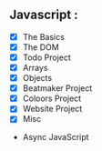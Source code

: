 ## Javascript :

- [x] The Basics
- [x] The DOM
- [x] Todo Project
- [x] Arrays
- [x] Objects
- [x] Beatmaker Project
- [x] Coloors Project
- [x] Website Project
- [x] Misc
- Async JavaScript
